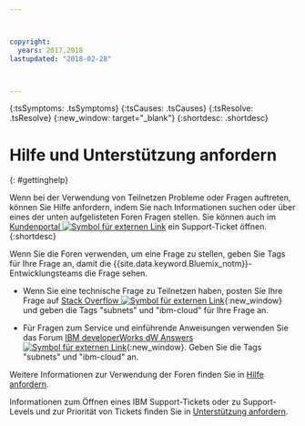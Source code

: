 ```yaml
---



copyright:
  years: 2017,2018
lastupdated: "2018-02-28"



---
```


<!-- Common attributes used in the template are defined as follows: -->
{:tsSymptoms: .tsSymptoms} 
{:tsCauses: .tsCauses} 
{:tsResolve: .tsResolve} 
{:new_window: target="_blank"}
{:shortdesc: .shortdesc}

<!-- # {{site.data.keyword.blockstorageshort}} troubleshooting
{: #ts} -->
<!-- Provide an appropriate ID above -->

<!-- IN PROGRESS - AUDIENCE BLUE, STAGING ONLY -->


<!-- This is the template for troubleshooting topics.  -->

<!-- The short description section should include the service long name and "Bluemix" for search optimization. Example short description: -->

<!-- Add a heading and content for how to get help and support. Use this template for beta and GA services:  -->
# Hilfe und Unterstützung anfordern 
{: #gettinghelp}

Wenn bei der Verwendung von Teilnetzen Probleme oder Fragen auftreten, können Sie Hilfe anfordern, indem Sie nach Informationen suchen oder über eines der unten aufgelisteten Foren Fragen stellen. Sie können auch im [Kundenportal ![Symbol für externen Link](../../icons/launch-glyph.svg "Symbol für externen Link")](https://control.softlayer.com/) ein Support-Ticket öffnen.{:shortdesc}

Wenn Sie die Foren verwenden, um eine Frage zu stellen, geben Sie Tags für Ihre Frage an, damit die {{site.data.keyword.Bluemix_notm}}-Entwicklungsteams die Frage sehen.
<!--Insert the appropriate Stack Overflow tag for your service for <block-storage> in URL and text below:  -->
* Wenn Sie eine technische Frage zu Teilnetzen haben, posten Sie Ihre Frage auf [Stack Overflow ![Symbol für externen Link](../../icons/launch-glyph.svg "Symbol für externen Link")](https://stackoverflow.com/search?q=subnets+ibm-cloud){:new_window} und geben die Tags "subnets" und "ibm-cloud" für Ihre Frage an.
<!--Insert the appropriate dW Answers tag for your service for <service_keyword> in URL below:  -->
* Für Fragen zum Service und einführende Anweisungen verwenden Sie das Forum [IBM developerWorks dW Answers ![Symbol für externen Link](../../icons/launch-glyph.svg "Symbol für externen Link")](https://developer.ibm.com/answers/topics/subnets.html?smartspace=ibm-cloud){:new_window}. Geben Sie die Tags "subnets" und "ibm-cloud" an.

Weitere Informationen zur Verwendung der Foren finden Sie in [Hilfe anfordern](https://console.bluemix.net/docs/support/index.html#getting-help).

Informationen zum Öffnen eines IBM Support-Tickets oder zu Support-Levels und zur Priorität von Tickets finden Sie in [Unterstützung anfordern](https://console.bluemix.net/docs/support/index.html#contacting-support).

